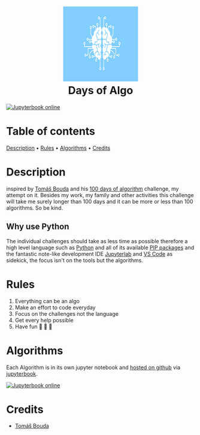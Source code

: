 <h1 align="center">
  <br>
  <img src="./img/days-of-algo.svg" alt="Days of Algo Logo" width="200" height="200">
  <br>
  Days of Algo
  <br>
</h1>

[![Jupyterbook online](https://img.shields.io/badge/Jupyterbook-online-orange)](https://tschinz.github.io/days-of-algo)

# Table of contents

[Description](#description) •
[Rules](#rules) •
[Algorithms](#algorithms) •
[Credits](#credits)

# Description

inspired by [Tomáš Bouda](https://medium.com/@tomas.bouda) and his [100 days of algorithm](https://medium.com/100-days-of-algorithms/100-days-of-algorithms-challenge-41996f7e1ec8) challenge, my attempt on it. Besides my work, my family and other activities this challenge will take me surely longer than 100 days and it can be more or less than 100 algorithms. So be kind.

## Why use Python

The individual challenges should take as less time as possible therefore a high level language such as [Python](https://www.python.org) and all of its available [PIP packages](https://pypi.org/project/pip/) and the fantastic note-like development IDE [Jupyterlab](https://jupyter.org) and [VS Code](https://code.visualstudio.com) as sidekick, the focus isn't on the tools but the algorithms.

# Rules

1. Everything can be an algo
2. Make an effort to code everyday
3. Focus on the challenges not the language
4. Get every help possible
5. Have fun :see_no_evil: :hear_no_evil: :speak_no_evil:

# Algorithms

Each Algorithm is in its own jupyter notebook and [hosted on github](tschinz.github.io/days-of-algo) via [jupyterbook](https://jupyterbook.org/intro.html).

[![Jupyterbook online](https://img.shields.io/badge/Jupyterbook-online-orange)](https://tschinz.github.io/days-of-algo)

# Credits

* [Tomáš Bouda](https://medium.com/@tomas.bouda)
